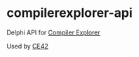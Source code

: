 # compilerexplorer-api
Delphi API for [Compiler Explorer](https://github.com/mattgodbolt/compiler-explorer)

Used by [CE42](https://github.com/partouf/compilerexplorer-app)
